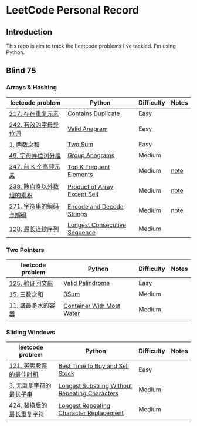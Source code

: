 # LeetCode Personal Record

## Introduction
This repo is aim to track the Leetcode problems I've tackled. I'm using Python.

## Blind 75
### Arrays & Hashing
|leetcode problem|Python|Difficulty|Notes|
|---|---|---|---
|[217. 存在重复元素](https://leetcode.cn/problems/contains-duplicate/)|[Contains Duplicate](https://github.com/chloehuang123/Leetcode-record/blob/main/Leetcode/217_Contains_Duplicate.py)|Easy
|[242. 有效的字母异位词](https://leetcode.cn/problems/valid-anagram/)|[Valid Anagram](https://github.com/chloehuang123/Leetcode-record/blob/main/Leetcode/242_Valid_Anagram.py)|Easy
|[1. 两数之和](https://leetcode.cn/problems/two-sum/)|[Two Sum](https://github.com/chloehuang123/Leetcode-record/blob/main/Leetcode/01_Two_Sum.py)|Easy
|[49. 字母异位词分组](https://leetcode.cn/problems/group-anagrams/)|[Group Anagrams](https://github.com/chloehuang123/Leetcode-record/blob/main/Leetcode/49_Group_Anagrams)|Medium
|[347. 前 K 个高频元素](https://leetcode.cn/problems/top-k-frequent-elements/)|[Top K Frequent Elements](https://github.com/chloehuang123/Leetcode-record/blob/main/Leetcode/347_Top_K_Frequent_Elements.py)|Medium|[note](https://leetcode.cn/problems/top-k-frequent-elements/solution/yi-xing-python3dai-ni-zou-jin-counterlei-by-jimmy0/)
|[238. 除自身以外数组的乘积](https://leetcode.cn/problems/product-of-array-except-self/)|[Product of Array Except Self](https://github.com/chloehuang123/Leetcode-record/blob/main/Leetcode/238_Product_of_Array_Except_Self.py)|Medium|[note](https://leetcode.cn/problems/product-of-array-except-self/solution/chu-zi-shen-yi-wai-shu-zu-de-cheng-ji-by-leetcode-/)
|[271. 字符串的编码与解码](https://leetcode.cn/problems/encode-and-decode-strings/)|[Encode and Decode Strings](https://github.com/chloehuang123/Leetcode-record/blob/main/Leetcode/271_Encode_and_Decode_Strings.py)|Medium|[note](https://www.youtube.com/watch?v=B1k_sxOSgv8)
|[128. 最长连续序列](https://leetcode.cn/problems/longest-consecutive-sequence/)|[Longest Consecutive Sequence](https://github.com/chloehuang123/Leetcode-record/blob/main/Leetcode/128_Longest_Consecutive_Sequence.py)|Medium|

### Two Pointers
|leetcode problem|Python|Difficulty|Notes|
|---|---|---|---
|[125. 验证回文串](https://leetcode.cn/problems/valid-palindrome/)|[Valid Palindrome](https://github.com/chloehuang123/Leetcode-record/blob/main/Leetcode/125_Valid_Palindrome.py)|Easy
|[15. 三数之和](https://leetcode.cn/problems/3sum/)|[3Sum](https://github.com/chloehuang123/Leetcode-record/blob/main/Leetcode/15_3Sum.py)|Medium
|[11. 盛最多水的容器](https://leetcode.cn/problems/container-with-most-water/)|[Container With Most Water](https://github.com/chloehuang123/Leetcode-record/blob/main/Leetcode/11_Container_With_Most_Water.py)|Medium

### Sliding Windows
|leetcode problem|Python|Difficulty|Notes|
|---|---|---|---
|[121. 买卖股票的最佳时机](https://leetcode.cn/problems/best-time-to-buy-and-sell-stock/)|[Best Time to Buy and Sell Stock](https://github.com/chloehuang123/Leetcode-record/blob/main/Leetcode/121_Best_Time_to_Buy_and_Sell_Stock.py)|Easy
|[3. 无重复字符的最长子串](https://leetcode.cn/problems/longest-substring-without-repeating-characters/)|[Longest Substring Without Repeating Characters](https://github.com/chloehuang123/Leetcode-record/blob/main/Leetcode/3_Longest_Substring_Without_Repeating_Characters.py)|Medium
|[424. 替换后的最长重复字符](https://leetcode.cn/problems/longest-repeating-character-replacement/)|[Longest Repeating Character Replacement](https://github.com/chloehuang123/Leetcode-record/blob/main/Leetcode/424_Longest_Repeating_Character_Replacement.py)|Medium
